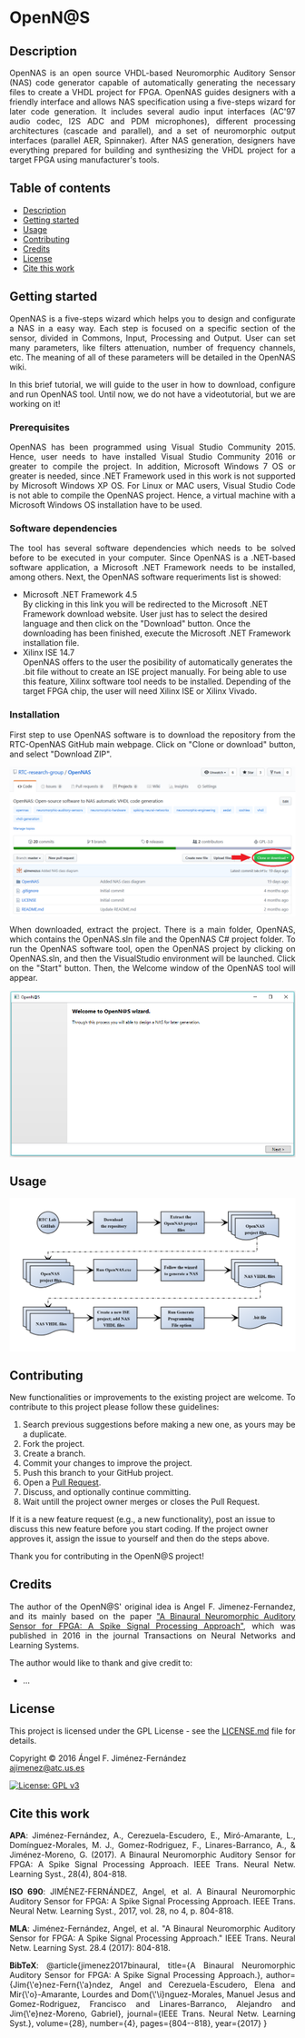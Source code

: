 # OpenN@S

<h2 name="Description">Description</h2>
<p align="justify">
<!--What OpenNAS is; Its main features-->
OpenNAS is an open source VHDL-based Neuromorphic Auditory Sensor (NAS) code generator capable of automatically generating the necessary files to create a VHDL project for FPGA. OpenNAS guides designers with a friendly interface and allows NAS specification using a five-steps wizard for later code generation. It includes several audio input interfaces (AC'97 audio codec, I2S ADC and PDM microphones), different processing architectures (cascade and parallel), and a set of neuromorphic output interfaces (parallel AER, Spinnaker). After NAS generation, designers have everything prepared for building and synthesizing the VHDL project for a target FPGA using manufacturer's tools.
</p>

<h2>Table of contents</h2>
<p align="justify">
<ul>
<li><a href="#Description">Description</a></li>
<li><a href="#GettingStarted">Getting started</a></li>
<li><a href="#Usage">Usage</a></li>
<li><a href="#Contributing">Contributing</a></li>
<li><a href="#Credits">Credits</a></li>
<li><a href="#License">License</a></li>
<li><a href="#Cite">Cite this work</a></li>
</ul>
</p>

<h2 name="GettingStarted">Getting started</h2>

<p align="justify">
<!--Add some brief instructions and introduction and maybe a link to a videotutorial!-->
 OpenNAS is a five-steps wizard which helps you to design and configurate a NAS in a easy way. Each step is focused on a specific section of the sensor, divided in Commons, Input, Processing and Output. User can set many parameters, like filters attenuation, number of frequency channels, etc. The meaning of all of these parameters will be detailed in the OpenNAS wiki.
</p>

<p align="justify">
In this brief tutorial, we will guide to the user in how to download, configure and run OpenNAS tool. Until now, we do not have a videotutorial, but we are working on it!
</p>

<!-- How to install OpenN@S and what prerrequisites are needed. -->
<h3>Prerequisites</h3>
<p align="justify">OpenNAS has been programmed using Visual Studio Community 2015. Hence, user needs to have installed Visual Studio Community 2016 or greater to compile the project. In addition, Microsoft Windows 7 OS or greater is needed, since .NET Framework used in this work is not supported by Microsoft Windows XP OS. For Linux or MAC users, Visual Studio Code is not able to compile the OpenNAS project. Hence, a virtual machine with a Microsoft Windows OS installation have to be used.
</p>
 
<h3>Software dependencies</h3>
<p align="justify">
The tool has several software dependencies which needs to be solved before to be executed in your computer. Since OpenNAS is a .NET-based software application, a Microsoft .NET Framework needs to be installed, among others. Next, the OpenNAS software requeriments list is showed:
</p>
  <ul>
    <li>Microsoft .NET Framework 4.5</li>By clicking in this link you will be redirected to the Microsoft .NET Framework download website. User just has to select the desired language and then click on the "Download" button. Once the downloading has been finished, execute the Microsoft .NET Framework installation file. 
	<li>Xilinx ISE 14.7</li>OpenNAS offers to the user the posibility of automatically generates the .bit file without to create an ISE project manually. For being able to use this feature, Xilinx software tool needs to be installed. Depending of the target FPGA chip, the user will need Xilinx ISE or Xilinx Vivado.
  </ul>
</p>
<h3>Installation</h3>
<p align="justify">
  First step to use OpenNAS software is to download the repository from the RTC-OpenNAS GitHub main webpage. Click on "Clone or download" button, and select "Download ZIP".
</p>
 
<img align="center" src="https://github.com/RTC-research-group/OpenNAS/blob/master/OpenNAS/Wiki_files/Images/Img_download_repo.png" alt="Download OpenNAS repository">
 
<p align="justify">
  When downloaded, extract the project. There is a main folder, OpenNAS, which contains the OpenNAS.sln file and the OpenNAS C# project folder. To run the OpenNAS software tool, open the OpenNAS project by clicking on OpenNAS.sln, and then the VisualStudio environment will be launched. Click on the "Start" button. Then, the Welcome window of the OpenNAS tool will appear.
</p>

<img align="center" src="https://github.com/RTC-research-group/OpenNAS/blob/master/OpenNAS/Wiki_files/Images/Img_OpenNAS_Welcome.PNG" alt="OpenNAS wizard Welcome screen">

<h2 name="Usage">Usage</h2>
<!--Add a brief tutorial or user manual in order to make it easy and understandable to work with OpenN@S for a user that has not tried it yet. Add images and stuff. This could easily be the transcription of the videotutorial and some screenshots from it.-->
<p align="justify">
<img align="center" src="https://github.com/RTC-research-group/OpenNAS/blob/master/OpenNAS/Wiki_files/Images/Img_tool_flow.png" alt="OpenNAS tool usage flow">	
</p>

<h2 name="Contributing">Contributing</h2>
<p align="justify">
New functionalities or improvements to the existing project are welcome. To contribute to this project please follow these guidelines:
<ol align="justify">
<li> Search previous suggestions before making a new one, as yours may be a duplicate.</li>
<li> Fork the project.</li>
<li> Create a branch.</li>
<li> Commit your changes to improve the project.</li>
<li> Push this branch to your GitHub project.</li>
<li> Open a <a href="https://github.com/RTC-research-group/OpenNAS/pulls">Pull Request</a>.</li>
<li> Discuss, and optionally continue committing.</li>
<li> Wait untill the project owner merges or closes the Pull Request.</li>
</ol>
If it is a new feature request (e.g., a new functionality), post an issue to discuss this new feature before you start coding. If the project owner approves it, assign the issue to yourself and then do the steps above.
</p>
<p align="justify">
Thank you for contributing in the OpenN@S project!
</p>

<h2 name="Credits">Credits</h2>
<p align="justify">
The author of the OpenN@S' original idea is Angel F. Jimenez-Fernandez, and its mainly based on the paper <a href="https://ieeexplore.ieee.org/document/7523402/">"A Binaural Neuromorphic Auditory Sensor for FPGA: A Spike Signal Processing Approach"</a>, which was published in 2016 in the journal Transactions on Neural Networks and Learning Systems.
</p>
<p align="justify">
The author would like to thank and give credit to:
<ul align="justify">
<li>...</li>
</ul>
</p>

<h2 name="License">License</h2>

<p align="justify">
This project is licensed under the GPL License - see the <a href="https://raw.githubusercontent.com/RTC-research-group/OpenNAS/master/LICENSE">LICENSE.md</a> file for details.
</p>
<p align="justify">
Copyright © 2016 Ángel F. Jiménez-Fernández<br>  
<a href="mailto:ajimenez@atc.us.es">ajimenez@atc.us.es</a>
</p>

[![License: GPL v3](https://img.shields.io/badge/License-GPL%20v3-blue.svg)](http://www.gnu.org/licenses/gpl-3.0)

<h2 name="Cite">Cite this work</h2>
<p align="justify">
<b>APA</b>: Jiménez-Fernández, A., Cerezuela-Escudero, E., Miró-Amarante, L., Domínguez-Morales, M. J., Gomez-Rodriguez, F., Linares-Barranco, A., & Jiménez-Moreno, G. (2017). A Binaural Neuromorphic Auditory Sensor for FPGA: A Spike Signal Processing Approach. IEEE Trans. Neural Netw. Learning Syst., 28(4), 804-818.
</p>
<p align="justify">
<b>ISO 690</b>: JIMÉNEZ-FERNÁNDEZ, Angel, et al. A Binaural Neuromorphic Auditory Sensor for FPGA: A Spike Signal Processing Approach. IEEE Trans. Neural Netw. Learning Syst., 2017, vol. 28, no 4, p. 804-818.
</p>
<p align="justify">
<b>MLA</b>: Jiménez-Fernández, Angel, et al. "A Binaural Neuromorphic Auditory Sensor for FPGA: A Spike Signal Processing Approach." IEEE Trans. Neural Netw. Learning Syst. 28.4 (2017): 804-818.
</p>
<p align="justify">
<b>BibTeX</b>: @article{jimenez2017binaural,
  title={A Binaural Neuromorphic Auditory Sensor for FPGA: A Spike Signal Processing Approach.},
  author={Jim{\'e}nez-Fern{\'a}ndez, Angel and Cerezuela-Escudero, Elena and Mir{\'o}-Amarante, Lourdes and Dom{\'\i}nguez-Morales, Manuel Jesus and Gomez-Rodriguez, Francisco and Linares-Barranco, Alejandro and Jim{\'e}nez-Moreno, Gabriel},
  journal={IEEE Trans. Neural Netw. Learning Syst.},
  volume={28},
  number={4},
  pages={804--818},
  year={2017}
}
</p>
